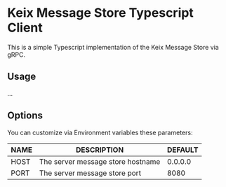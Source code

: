 # Keix Message Store Typescript Client

This is a simple Typescript implementation of the Keix Message Store via gRPC.

## Usage

...

## Options

You can customize via Environment variables these parameters:

| NAME | DESCRIPTION                       | DEFAULT |
| ---- | --------------------------------- | ------- |
| HOST | The server message store hostname | 0.0.0.0 |
| PORT | The server message store port     | 8080    |
